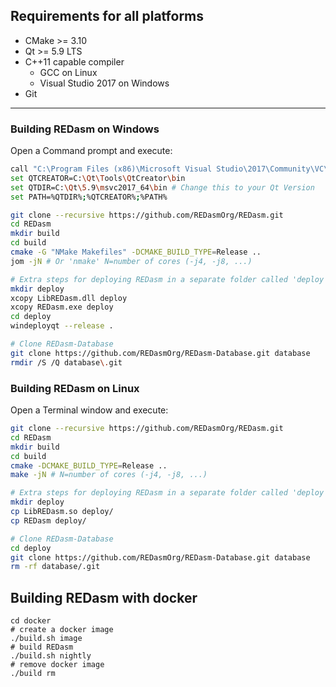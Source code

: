 ## Requirements for all platforms
* CMake >= 3.10
* Qt >= 5.9 LTS
* C++11 capable compiler
  * GCC on Linux
  * Visual Studio 2017 on Windows
* Git
****
### Building REDasm on Windows
Open a Command prompt and execute:
```bash
call "C:\Program Files (x86)\Microsoft Visual Studio\2017\Community\VC\Auxiliary\Build\vcvars64.bat"
set QTCREATOR=C:\Qt\Tools\QtCreator\bin
set QTDIR=C:\Qt\5.9\msvc2017_64\bin # Change this to your Qt Version
set PATH=%QTDIR%;%QTCREATOR%;%PATH%

git clone --recursive https://github.com/REDasmOrg/REDasm.git
cd REDasm
mkdir build
cd build
cmake -G "NMake Makefiles" -DCMAKE_BUILD_TYPE=Release ..
jom -jN # Or 'nmake' N=number of cores (-j4, -j8, ...)

# Extra steps for deploying REDasm in a separate folder called 'deploy'
mkdir deploy
xcopy LibREDasm.dll deploy
xcopy REDasm.exe deploy
cd deploy
windeployqt --release .

# Clone REDasm-Database
git clone https://github.com/REDasmOrg/REDasm-Database.git database
rmdir /S /Q database\.git
```

### Building REDasm on Linux
Open a Terminal window and execute:
```bash
git clone --recursive https://github.com/REDasmOrg/REDasm.git
cd REDasm
mkdir build
cd build
cmake -DCMAKE_BUILD_TYPE=Release ..
make -jN # N=number of cores (-j4, -j8, ...)

# Extra steps for deploying REDasm in a separate folder called 'deploy'
mkdir deploy
cp LibREDasm.so deploy/
cp REDasm deploy/

# Clone REDasm-Database
cd deploy
git clone https://github.com/REDasmOrg/REDasm-Database.git database
rm -rf database/.git
```

## Building REDasm with docker
```
cd docker
# create a docker image
./build.sh image
# build REDasm
./build.sh nightly
# remove docker image
./build rm
```
